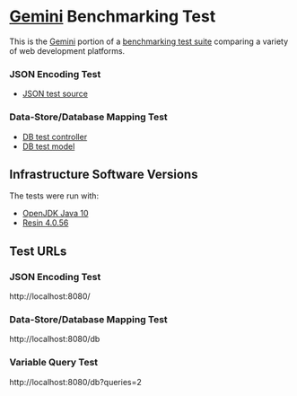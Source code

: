 # [Gemini](https://github.com/TechEmpower/gemini) Benchmarking Test

This is the [Gemini](https://github.com/TechEmpower/gemini) portion of a [benchmarking test suite](../) comparing a variety of web development platforms.

### JSON Encoding Test

* [JSON test source](frameworks/Java/gemini/servlet/src/main/java/hello/home/handler/HelloHandler.java)

### Data-Store/Database Mapping Test

* [DB test controller](frameworks/Java/gemini/servlet/src/main/java/hello/home/handler/HelloHandler.java)
* [DB test model](frameworks/Java/gemini/servlet/src/main/java/hello/home/entity/World.java)


## Infrastructure Software Versions
The tests were run with:
* [OpenJDK Java 10](http://jdk.java.net/10/)
* [Resin 4.0.56](http://www.caucho.com/)

## Test URLs
### JSON Encoding Test

http://localhost:8080/

### Data-Store/Database Mapping Test

http://localhost:8080/db

### Variable Query Test

http://localhost:8080/db?queries=2
